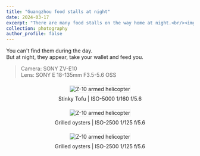 ```yaml
---
title: "Guangzhou food stalls at night"
date: 2024-03-17
excerpt: "There are many food stalls on the way home at night.<br/><img src='/images/photography/20240317/DSC00018.jpg'>"
collection: photography
author_profile: false
---
```


You can't find them during the day.  
But at night, they appear, take your wallet and feed you.  

> Camera: SONY ZV-E10  
> Lens: SONY E 18-135mm F3.5-5.6 OSS  

<div style="text-align:center; margin:20px 0">
  <img src="/images/photography/20240317/DSC00014.jpg" 
       alt="Z-10 armed helicopter"
       style="max-width:100%; height:auto; border:1px solid #eee">
  <p style="font-style:normal; margin-top:8px">
    Stinky Tofu | ISO-5000 1/160 f/5.6
  </p>
</div>

<div style="text-align:center; margin:20px 0">
  <img src="/images/photography/20240317/DSC00018.jpg" 
       alt="Z-10 armed helicopter"
       style="max-width:100%; height:auto; border:1px solid #eee">
  <p style="font-style:normal; margin-top:8px">
    Grilled oysters | ISO-2500 1/125 f/5.6
  </p>
</div>

<div style="text-align:center; margin:20px 0">
  <img src="/images/photography/20240317/DSC00017.jpg" 
       alt="Z-10 armed helicopter"
       style="max-width:100%; height:auto; border:1px solid #eee">
  <p style="font-style:normal; margin-top:8px">
    Grilled oysters | ISO-2500 1/125 f/5.6
  </p>
</div>
